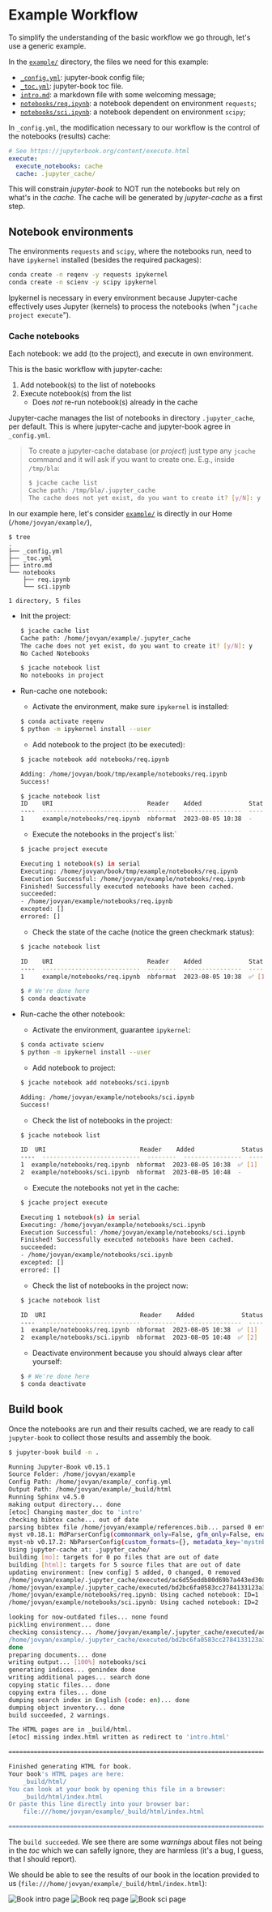 # Example Workflow

To simplify the understanding of the basic workflow we go through, let's use
a generic example.

In the [`example/`](example/) directory, the files we need for this example:

- [`_config.yml`](example/_config.yml):
    jupyter-book config file;
- [`_toc.yml`](example/_toc.yml):
    jupyter-book toc file.
- [`intro.md`](example/intro.md):
    a markdown file with some welcoming message;
- [`notebooks/req.ipynb`](example/notebooks/req.ipynb):
    a notebook dependent on environment `requests`;
- [`notebooks/sci.ipynb`](example/notebooks/sci.ipynb):
    a notebook dependent on environment `scipy`;


In `_config.yml`, the modification necessary to our workflow is the control
of the notebooks (results) cache:

```yaml
# See https://jupyterbook.org/content/execute.html
execute:
  execute_notebooks: cache
  cache: .jupyter_cache/
```

This will constrain *jupyter-book* to NOT run the notebooks
but rely on what's in the *cache*.
The cache will be generated by *jupyter-cache* as a first step.


## Notebook environments

The environments `requests` and `scipy`, where the notebooks run, need to have
`ipykernel` installed (besides the required packages):
```bash
conda create -n reqenv -y requests ipykernel
conda create -n scienv -y scipy ipykernel
```

Ipykernel is necessary in every environment because Jupyter-cache effectively
uses Jupyter (kernels) to process the notebooks (when "`jcache project execute`").


### Cache notebooks

Each notebook: we add (to the project), and execute in own environment.

This is the basic workflow with jupyter-cache:

1. Add notebook(s) to the list of notebooks
2. Execute notebook(s) from the list
    - Does *not* re-run notebook(s) already in the cache

Jupyter-cache manages the list of notebooks in directory `.jupyter_cache`,
per default. This is where jupyter-cache and jupyter-book agree in `_config.yml`.

> To create a jupyter-cache database (or *project*) just type any `jcache`
> command and it will ask if you want to create one.
> E.g., inside `/tmp/bla`:
> ```bash
> $ jcache cache list
> Cache path: /tmp/bla/.jupyter_cache
> The cache does not yet exist, do you want to create it? [y/N]: y
> ```


In our example here, let's consider [`example/`](example/) is directly
in our Home (`/home/jovyan/example/`),
```
$ tree
.
├── _config.yml
├── _toc.yml
├── intro.md
└── notebooks
    ├── req.ipynb
    └── sci.ipynb

1 directory, 5 files
```

- Init the project:
    ```bash
    $ jcache cache list
    Cache path: /home/jovyan/example/.jupyter_cache
    The cache does not yet exist, do you want to create it? [y/N]: y
    No Cached Notebooks

    $ jcache notebook list
    No notebooks in project
    ```

- Run-cache one notebook:
    - Activate the environment, make sure `ipykernel` is installed:
    ```bash
    $ conda activate reqenv
    $ python -m ipykernel install --user
    ```

    - Add notebook to the project (to be executed):
    ```bash
    $ jcache notebook add notebooks/req.ipynb

    Adding: /home/jovyan/book/tmp/example/notebooks/req.ipynb
    Success!

    $ jcache notebook list
    ID    URI                          Reader    Added             Status
    ----  ---------------------------  --------  ----------------  --------
    1     example/notebooks/req.ipynb  nbformat  2023-08-05 10:38  -
    ```

    - Execute the notebooks in the project's list:`
    ```bash
    $ jcache project execute

    Executing 1 notebook(s) in serial
    Executing: /home/jovyan/book/tmp/example/notebooks/req.ipynb
    Execution Successful: /home/jovyan/example/notebooks/req.ipynb
    Finished! Successfully executed notebooks have been cached.
    succeeded:
    - /home/jovyan/example/notebooks/req.ipynb
    excepted: []
    errored: []
    ```

    - Check the state of the cache (notice the green checkmark status):
    ```bash
    $ jcache notebook list

    ID    URI                          Reader    Added             Status
    ----  ---------------------------  --------  ----------------  --------
    1     example/notebooks/req.ipynb  nbformat  2023-08-05 10:38  ✅ [1]

    $ # We're done here
    $ conda deactivate
    ```

- Run-cache the other notebook:
    - Activate the environment, guarantee `ipykernel`:
    ```bash
    $ conda activate scienv
    $ python -m ipykernel install --user
    ```

    - Add notebook to project:
    ```bash
    $ jcache notebook add notebooks/sci.ipynb

    Adding: /home/jovyan/example/notebooks/sci.ipynb
    Success!
    ```

    - Check the list of notebooks in the project:
    ```bash
    $ jcache notebook list

    ID  URI                          Reader    Added             Status
    ----  ---------------------------  --------  ----------------  --------
    1  example/notebooks/req.ipynb  nbformat  2023-08-05 10:38  ✅ [1]
    2  example/notebooks/sci.ipynb  nbformat  2023-08-05 10:48  -
    ```

    - Execute the notebooks not yet in the cache:
    ```bash
    $ jcache project execute

    Executing 1 notebook(s) in serial
    Executing: /home/jovyan/example/notebooks/sci.ipynb
    Execution Successful: /home/jovyan/example/notebooks/sci.ipynb
    Finished! Successfully executed notebooks have been cached.
    succeeded:
    - /home/jovyan/example/notebooks/sci.ipynb
    excepted: []
    errored: []
    ```

    - Check the list of notebooks in the project now:
    ```bash
    $ jcache notebook list

    ID  URI                          Reader    Added             Status
    ----  ---------------------------  --------  ----------------  --------
    1  example/notebooks/req.ipynb  nbformat  2023-08-05 10:38  ✅ [1]
    2  example/notebooks/sci.ipynb  nbformat  2023-08-05 10:48  ✅ [2]
    ```

    - Deactivate environment because you should always clear after yourself:
    ```bash
    $ # We're done here
    $ conda deactivate
    ```

## Build book

Once the notebooks are run and their results cached, we are ready to
call `jupyter-book` to collect those results and assembly the book.

```bash
$ jupyter-book build -n .

Running Jupyter-Book v0.15.1
Source Folder: /home/jovyan/example
Config Path: /home/jovyan/example/_config.yml
Output Path: /home/jovyan/example/_build/html
Running Sphinx v4.5.0
making output directory... done
[etoc] Changing master_doc to 'intro'
checking bibtex cache... out of date
parsing bibtex file /home/jovyan/example/references.bib... parsed 0 entries
myst v0.18.1: MdParserConfig(commonmark_only=False, gfm_only=False, enable_extensions=['colon_fence', 'dollarmath', 'linkify', 'substitution', 'tasklist'], disable_syntax=[], all_links_external=False, url_schemes=['mailto', 'http', 'https'], ref_domains=None, highlight_code_blocks=True, number_code_blocks=[], title_to_header=False, heading_anchors=None, heading_slug_func=None, footnote_transition=True, words_per_minute=200, sub_delimiters=('{', '}'), linkify_fuzzy_links=True, dmath_allow_labels=True, dmath_allow_space=True, dmath_allow_digits=True, dmath_double_inline=False, update_mathjax=True, mathjax_classes='tex2jax_process|mathjax_process|math|output_area')
myst-nb v0.17.2: NbParserConfig(custom_formats={}, metadata_key='mystnb', cell_metadata_key='mystnb', kernel_rgx_aliases={}, execution_mode='cache', execution_cache_path='.jupyter_cache/', execution_excludepatterns=[], execution_timeout=30, execution_in_temp=False, execution_allow_errors=False, execution_raise_on_error=False, execution_show_tb=False, merge_streams=False, render_plugin='default', remove_code_source=False, remove_code_outputs=False, code_prompt_show='Show code cell {type}', code_prompt_hide='Hide code cell {type}', number_source_lines=False, output_stderr='show', render_text_lexer='myst-ansi', render_error_lexer='ipythontb', render_image_options={}, render_figure_options={}, render_markdown_format='commonmark', output_folder='build', append_css=True, metadata_to_fm=False)
Using jupyter-cache at: .jupyter_cache/
building [mo]: targets for 0 po files that are out of date
building [html]: targets for 5 source files that are out of date
updating environment: [new config] 5 added, 0 changed, 0 removed
/home/jovyan/example/.jupyter_cache/executed/ac6d55eddb80d69b7a443ed30aa05ddc/base.ipynb: Using cached notebook: ID=1 [mystnb]
/home/jovyan/example/.jupyter_cache/executed/bd2bc6fa0583cc2784133123a328e603/base.ipynb: Using cached notebook: ID=2 [mystnb]
/home/jovyan/example/notebooks/req.ipynb: Using cached notebook: ID=1 [mystnb]
/home/jovyan/example/notebooks/sci.ipynb: Using cached notebook: ID=2 [mystnb]

looking for now-outdated files... none found
pickling environment... done
checking consistency... /home/jovyan/example/.jupyter_cache/executed/ac6d55eddb80d69b7a443ed30aa05ddc/base.ipynb: WARNING: document isn't included in any toctree
/home/jovyan/example/.jupyter_cache/executed/bd2bc6fa0583cc2784133123a328e603/base.ipynb: WARNING: document isn't included in any toctree
done
preparing documents... done
writing output... [100%] notebooks/sci
generating indices... genindex done
writing additional pages... search done
copying static files... done
copying extra files... done
dumping search index in English (code: en)... done
dumping object inventory... done
build succeeded, 2 warnings.

The HTML pages are in _build/html.
[etoc] missing index.html written as redirect to 'intro.html'

===============================================================================

Finished generating HTML for book.
Your book's HTML pages are here:
    _build/html/
You can look at your book by opening this file in a browser:
    _build/html/index.html
Or paste this line directly into your browser bar:
    file:///home/jovyan/example/_build/html/index.html

===============================================================================

```
The `build succeeded`.
We see there are some *warnings* about files not being in the _toc_ which
we can safelly ignore, they are harmless (it's a bug, I guess, that I should report).

We should be able to see the results of our book in the location provided
to us (`file:///home/jovyan/example/_build/html/index.html`):

![Book intro page](assets/build_intro.png)
![Book req page](assets/build_req.png)
![Book sci page](assets/build_sci.png)
